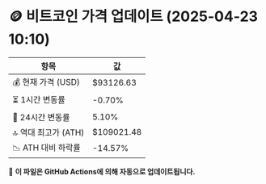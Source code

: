 # 🪙 비트코인 가격 업데이트 (2025-04-23 10:10)

| 항목                | 값 |
|--------------------|----------------|
| 💰 현재 가격 (USD) | $93126.63 |
| ⏳ 1시간 변동률    | -0.70% |
| 📆 24시간 변동률   | 5.10% |
| 🔝 역대 최고가 (ATH) | $109021.48 |
| 📉 ATH 대비 하락률 | -14.57% |

🔄 **이 파일은 GitHub Actions에 의해 자동으로 업데이트됩니다.**
